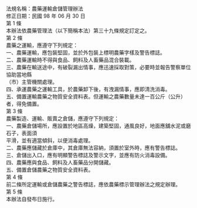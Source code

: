 法規名稱：農藥運輸倉儲管理辦法  
修正日期：民國 98 年 06 月 30 日  
第 1 條  
本辦法依農藥管理法（以下簡稱本法）第三十九條規定訂定之。  
第 2 條  
農藥之運輸，應遵守下列規定：  
一、農藥運輸，應包裝堅固，並於外包裝上標明農藥字樣及警告標誌。  
二、農藥運輸時不得與食品、飼料及人畜藥品混合裝載。  
三、農藥在輸送途中，有破裂漏出情事，應迅速採取對策，必要時並報告警察單位協助當地縣  
（市）主管機關處理。  
四、承運農藥之運輸工具，於農藥卸下後，有洩漏情事，應即清洗消毒。  
五、備置運輸農藥之物質安全資料表。但運輸之農藥數量未達一百公斤（公升）者，得免備置。  
第 3 條  
農藥製造、運輸、販賣之倉儲，應遵守下列規定：  
一、農藥倉儲場所，應設置於地區高燥，建築堅固，通風良好，地面應舖水泥或磨石子，表面須  
平滑，並有適當傾斜，以便消毒處理。  
二、農藥應儲藏於倉庫中，其倉庫無法容納，須置於室外時，應有警告標誌。  
三、倉儲出入口，應有明顯警告標誌及警示文字，並應有防火消毒設備。  
四、農藥應與食品、飼料及人畜藥品分開儲藏。  
五、備置倉儲農藥之物質安全資料表。  
第 4 條  
前二條所定運輸或倉儲農藥之警告標誌，應依農藥標示管理辦法之規定辦理。  
第 5 條  
本辦法自發布日施行。  


